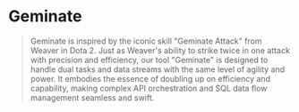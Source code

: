 # Geminate

> Geminate is inspired by the iconic skill "Geminate Attack" from Weaver in Dota 2. Just as Weaver's ability to strike twice in one attack with precision and efficiency, our tool "Geminate" is designed to handle dual tasks and data streams with the same level of agility and power. It embodies the essence of doubling up on efficiency and capability, making complex API orchestration and SQL data flow management seamless and swift.